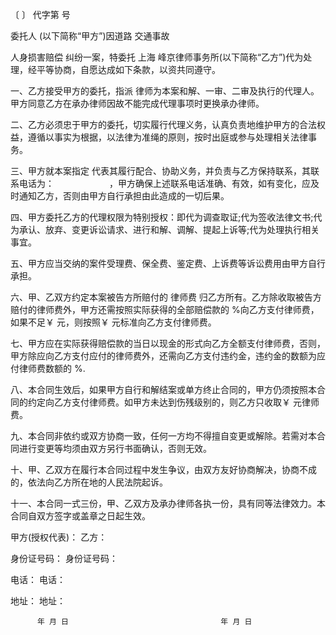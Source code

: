 
 


〔       〕          代字第   号


委托人 (以下简称“甲方”)因道路
交通事故

人身损害赔偿
纠纷一案，特委托
上海
峰京律师事务所(以下简称“乙方”)代为处理，经平等协商，自愿达成如下条款，以资共同遵守。


一、乙方接受甲方的委托，指派 律师为本案和解、一审、二审及执行的代理人。甲方同意乙方在承办律师因故不能完成代理事项时更换承办律师。


二、乙方必须忠于甲方的委托，切实履行代理义务，认真负责地维护甲方的合法权益，遵循以事实为根据，以法律为准绳的原则，按时出庭或参与处理相关法律事务。


三、甲方就本案指定 代表其履行配合、协助义务，并负责与乙方保持联系，其联系电话为：　　　　　　 ，甲方确保上述联系电话准确、有效，如有变化，应及时通知乙方，否则由甲方自行承担由此造成的一切后果。


四、甲方委托乙方的代理权限为特别授权：即代为调查取证;代为签收法律文书;代为承认、放弃、变更诉讼请求、进行和解、调解、提起上诉等;代为处理执行相关事宜。


五、甲方应当交纳的案件受理费、保全费、鉴定费、上诉费等诉讼费用由甲方自行承担。


六、甲、乙双方约定本案被告方所赔付的
律师费
归乙方所有。乙方除收取被告方赔付的律师费外，甲方还需按照实际获得的全部赔偿款的 %向乙方支付律师费，如果不足￥ 元，则按照￥ 元标准向乙方支付律师费。


七、甲方应在实际获得赔偿款的当日以现金的形式向乙方全额支付律师费，否则，甲方除应向乙方支付应付的律师费外，还需向乙方支付违约金，违约金的数额为应付律师费数额的 %.


八、本合同生效后，如果甲方自行和解结案或单方终止合同的，甲方仍须按照本合同的约定向乙方支付律师费。如甲方未达到伤残级别的，则乙方只收取￥ 元律师费。


九、本合同非依约或双方协商一致，任何一方均不得擅自变更或解除。若需对本合同进行变更等均须由双方另行书面确认，否则无效。


十、甲、乙双方在履行本合同过程中发生争议，由双方友好协商解决，协商不成的，依法向乙方所在地的人民法院起诉。


十一、本合同一式三份，甲、乙双方及承办律师各执一份，具有同等法律效力。本合同自双方签字或盖章之日起生效。


甲方(授权代表)：                          乙方：


身份证号码：                              身份证号码：


电话：                                    电话：


地址：                                    地址：


          年 月 日                                  年 月 日




 


 

 
 
 
 
 
  


  
 

  


  


  
 
 
 
 

